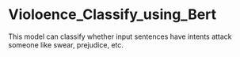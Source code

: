 # Violoence_Classify_using_Bert
This model can classify whether input sentences have intents attack someone like swear, prejudice, etc.
